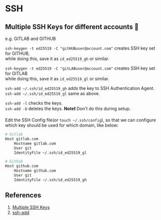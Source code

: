 # SSH

## Multiple SSH Keys for different accounts 🍎

e.g. GITLAB and GITHUB

`ssh-keygen -t ed25519 -C "gitHUBuser@account.com"` creates SSH key set for GITHUB,  
while doing this, save it as `id_ed25519_gh` or similar.

`ssh-keygen -t ed25519 -C "gitLABuser@account.com"` creates SSH key set for GITLAB  
while doing this, save it as `id_ed25519_gl` or similar.

`ssh-add ~/.ssh/id_ed25519_gh` adds the key to SSH Authentication Agent.  
`ssh-add ~/.ssh/id_ed25519_gl` same as above.  

`ssh-add -l` checks the keys.  
`ssh-add -D` deletes the keys. **Note❗️** Don't do this during setup.  

Edit the SSH Config file(or `touch ~/.ssh/config`), so that we can configure which key should be used for which domain, like below:  

```bash
# Gitlab
Host gitlab.com
    Hostname gitlab.com
    User git
    IdentityFile ~/.ssh/id_ed25519_gl

# Github
Host github.com
    Hostname github.com
    User git
    IdentityFile ~/.ssh/id_ed25519_gh
```

## References

1. [Multiple SSH Keys](https://gist.github.com/jexchan/2351996)
2. [ssh-add](https://www.ssh.com/ssh/add)
